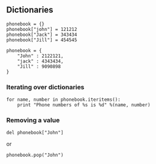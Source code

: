 ## Dictionaries
```
phonebook = {}
phonebook["john"] = 121212
phonebook["Jack"] = 343434
phonebook["Jill"] = 454545
```
```
phonebook = {
	"John" : 2122121,
	"jack" : 4343434,
	"Jill" : 9090898
}
```
### Iterating over dictionaries
```
for name, number in phonebook.iteritems():
	print "Phone numbers of %s is %d" %(name, number)
```

### Removing a value
```
del phonebook["John"]
```
or 
```
phonebook.pop("John")
```
